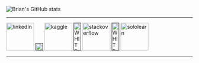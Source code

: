![Brian's GitHub stats](https://github-readme-stats.vercel.app/api?username=briangicharu&count_private=true)
<hr>
<a href="https://www.linkedin.com/in/brian-gicharu-1ba35b209/" class="button danger" target="_blank">
  <img alt="linkedIn" src="https://cdn-icons-png.flaticon.com/512/174/174857.png" width=auto height="75">
</a>
<a href="" class="button danger" target="_blank">
  <img alt="WHITE" src="https://wallpapercave.com/wp/wp6903417.jpg" width="20" height=auto>
</a>
<a href="https://www.kaggle.com/briangicharu" class="button danger" target="_blank">
  <img alt="kaggle" src="https://www.dataapplab.com/wp-content/uploads/2017/06/kaggle-logo-gray-300.png" width=auto" height="75">
</a>
<a href="" class="button danger" target="_blank">                                                      
  <img alt="WHITE" src="https://wallpapercave.com/wp/wp6903417.jpg" width="20" height="75">
</a>
<a href="https://stackoverflow.com/users/17086009/brian-gicharu" class="button danger" target="_blank">
  <img alt="stackoverflow" src="https://w7.pngwing.com/pngs/69/539/png-transparent-stack-overflow-stack-exchange-programmer-logo-others.png" width=auto" height="75">
</a>
<a href="" class="button danger" target="_blank">                                                      
  <img alt="WHITE" src="https://wallpapercave.com/wp/wp6903417.jpg" width="20" height="75">
</a>
<a href="https://www.sololearn.com/profile/10367617" class="button danger" target="_blank">
  <img alt="sololearn" src="https://blob.sololearn.com/avatars/sololearn.png" width=auto" height="75">
</a>
<hr>
